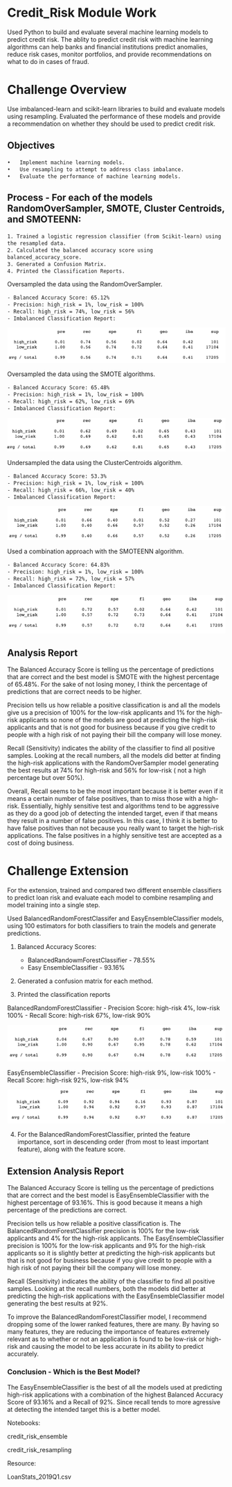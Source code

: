 # Credit_Risk Module Work
Used Python to build and evaluate several machine learning models to predict credit risk. The ablity to predict credit risk with machine learning algorithms can help banks and financial institutions predict anomalies, reduce risk cases, monitor portfolios, and provide recommendations on what to do in cases of fraud.

# Challenge Overview

Use imbalanced-learn and scikit-learn libraries to build and evaluate models using resampling. Evaluated the performance of these models and provide a recommendation on whether they should be used to predict credit risk.

## Objectives

	•	Implement machine learning models.
	•	Use resampling to attempt to address class imbalance.
	•	Evaluate the performance of machine learning models.

## Process - For each of the models RandomOverSampler, SMOTE, Cluster Centroids, and SMOTEENN:

	1. Trained a logistic regression classifier (from Scikit-learn) using the resampled data.
	2. Calculated the balanced accuracy score using balanced_accuracy_score.
	3. Generated a Confusion Matrix.
	4. Printed the Classification Reports.

Oversampled the data using the RandomOverSampler.

	- Balanced Accuracy Score: 65.12%
	- Precision: high_risk = 1%, low_risk = 100%
	- Recall: high_risk = 74%, low_risk = 56%
	- Imbalanced Classification Report:
	
![alt text](https://github.com/Al-Huneidi/Credit_Risk/blob/master/ScreenShots/credit-risk-resampling/RandomOverSampler_Class_Report.png)

Oversampled the data using the SMOTE algorithms.

	- Balanced Accuracy Score: 65.48%
	- Precision: high_risk = 1%, low_risk = 100%
	- Recall: high_risk = 62%, low_risk = 69%                                                                                                                                                  
	- Imbalanced Classification Report:

![alt text](https://github.com/Al-Huneidi/Credit_Risk/blob/master/ScreenShots/credit-risk-resampling/SMOTE_Oversampling_Class_Report.png)

Undersampled the data using the ClusterCentroids algorithm.

	- Balanced Accuracy Score: 53.3%
	- Precision: high_risk = 1%, low_risk = 100%
	- Recall: high_risk = 66%, low_risk = 40%
	- Imbalanced Classification Report: 
	
![alt text](https://github.com/Al-Huneidi/Credit_Risk/blob/master/ScreenShots/credit-risk-resampling/ClusterCentroids_Class_Report.png)

Used a combination approach with the SMOTEENN algorithm.

	- Balanced Accuracy Score: 64.83%
	- Precision: high_risk = 1%, low_risk = 100%
	- Recall: high_risk = 72%, low_risk = 57%
	- Imbalanced Classification Report: 
	
![alt text](https://github.com/Al-Huneidi/Credit_Risk/blob/master/ScreenShots/credit-risk-resampling/SMOTEEN_Class_report.png)

## Analysis Report

The Balanced Accuracy Score is telling us the percentage of predictions that are correct and the best model is SMOTE with the highest percentage of 65.48%.  For the sake of not losing money, I think the percentage of predictions that are correct needs to be higher.

Precision tells us how reliable a positive classification is and all the models give us a precision of 100% for the low-risk applicants and 1% for the high-risk applicants so none of the models are good at predicting the high-risk applicants and that is not good for business because if you give credit to people with a high risk of not paying their bill the company will lose money.

Recall (Sensitivity) indicates the ability of the classifier to find all positive samples. Looking at the recall numbers, all the models did better at finding the high-risk applications with the RandomOverSampler model generating the best results at 74% for high-risk and 56% for low-risk ( not a high percentage but over 50%). 

Overall, Recall seems to be the most important because it is better even if it means a certain number of false positives, than to miss those with a high-risk. Essentially, highly sensitive test and algorithms tend to be aggressive as they do a good job of detecting the intended target, even if that means they result in a number of false positives.  In this case, I think it is better to have false positives than not because you really want to target the high-risk applications.  The false positives in a highly sensitive test are accepted as a cost of doing business.


# Challenge Extension
For the extension, trained and compared two different ensemble classifiers to predict loan risk and evaluate each model to combine resampling and model training into a single step. 

Used BalancedRandomForestClassifer and EasyEnsembleClassifier models, using 100 estimators for both classifiers to train the models and generate predictions.

1. Balanced Accuracy Scores:

	- BalancedRandowmForestClassifier - 78.55%
	- Easy EnsembleClassifier - 93.16%

2. Generated a confusion matrix for each method.

3. Printed the classification reports

BalancedRandomForestClassifier
	- Precision Score: high-risk 4%, low-risk 100%
	- Recall Score: high-risk 67%, low-risk 90%

![alt text](https://github.com/Al-Huneidi/Credit_Risk/blob/master/ScreenShots/credit-risk-ensemble/BalancedRandomForest_class_report.png)
		
EasyEnsembleClassifier
	- Precision Score: high-risk 9%, low-risk 100%
	- Recall Score: high-risk 92%, low-risk 94%

![alt text](https://github.com/Al-Huneidi/Credit_Risk/blob/master/ScreenShots/credit-risk-ensemble/EasyEnsemble_class_report.png)

4. For the BalancedRandomForestClassifier, printed the feature importance, sort in descending order (from most to least important feature), along with the feature score.

## Extension Analysis Report

The Balanced Accuracy Score is telling us the percentage of predictions that are correct and the best model is EasyEnsembleClassifier with the highest percentage of 93.16%. This is good because it means a high percentage of the predictions are correct.

Precision tells us how reliable a positive classification is.  The BalancedRandomForestClassifier precision is 100% for the low-risk applicants and 4% for the high-risk applicants.  The EasyEnsembleClassifier  precision is 100% for the low-risk applicants and 9% for the high-risk applicants so it is slightly better at predicting the high-risk applicants but that is not good for business because if you give credit to people with a high risk of not paying their bill the company will lose money.

Recall (Sensitivity) indicates the ability of the classifier to find all positive samples. Looking at the recall numbers, both the models did better at predicting the high-risk applications with the EasyEnsembleClassifier model generating the best results at 92%.

To improve the BalancedRandomForestClassifier model, I recommend dropping some of the lower ranked features, there are many.  By having so many features, they are reducing the importance of features extremely relevant as to whether or not an application is found to be low-risk or high-risk and causing the model to be less accurate in its ability to predict accurately.

### Conclusion - Which is the Best Model?

The EasyEnsembleClassifier is the best of all the models used at predicting high-risk applications with a combination of the highest Balanced Accuracy Score of 93.16% and a Recall of 92%. Since recall tends to more agressive at detecting the intended target this is a better model.


Notebooks:

credit_risk_ensemble

credit_risk_resampling



Resource:

LoanStats_2019Q1.csv

